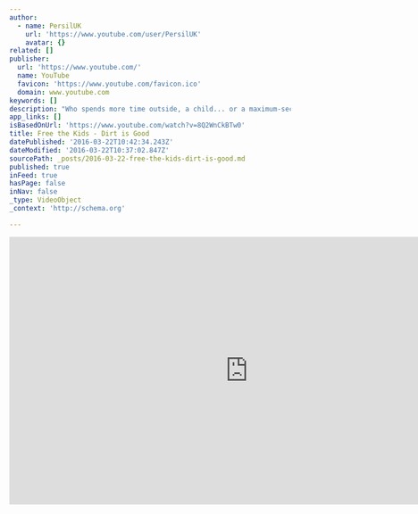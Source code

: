 ```yaml
---
author:
  - name: PersilUK
    url: 'https://www.youtube.com/user/PersilUK'
    avatar: {}
related: []
publisher:
  url: 'https://www.youtube.com/'
  name: YouTube
  favicon: 'https://www.youtube.com/favicon.ico'
  domain: www.youtube.com
keywords: []
description: "Who spends more time outside, a child... or a maximum-security prisoner? Watch this film to find out. This video looks inside the mind's of prison inmates to find out exactly how much their outdoor time means to them. The 'Free the Kids' campaign is brought to you by Dirt is Good, an initiative to get kids spending more time outside."
app_links: []
isBasedOnUrl: 'https://www.youtube.com/watch?v=8Q2WnCkBTw0'
title: Free the Kids - Dirt is Good
datePublished: '2016-03-22T10:42:34.243Z'
dateModified: '2016-03-22T10:37:02.847Z'
sourcePath: _posts/2016-03-22-free-the-kids-dirt-is-good.md
published: true
inFeed: true
hasPage: false
inNav: false
_type: VideoObject
_context: 'http://schema.org'

---
```

<iframe src="https://cdn.embedly.com/widgets/media.html?src=https%3A%2F%2Fwww.youtube.com%2Fembed%2F8Q2WnCkBTw0%3Ffeature%3Doembed&amp;url=https%3A%2F%2Fwww.youtube.com%2Fwatch%3Fv%3D8Q2WnCkBTw0&amp;image=https%3A%2F%2Fi.ytimg.com%2Fvi%2F8Q2WnCkBTw0%2Fhqdefault.jpg&amp;key=b7d04c9b404c499eba89ee7072e1c4f7&amp;type=text%2Fhtml&amp;schema=youtube" width="854" height="480" scrolling="no" frameborder="0" allowfullscreen="allowfullscreen" style=""></iframe>